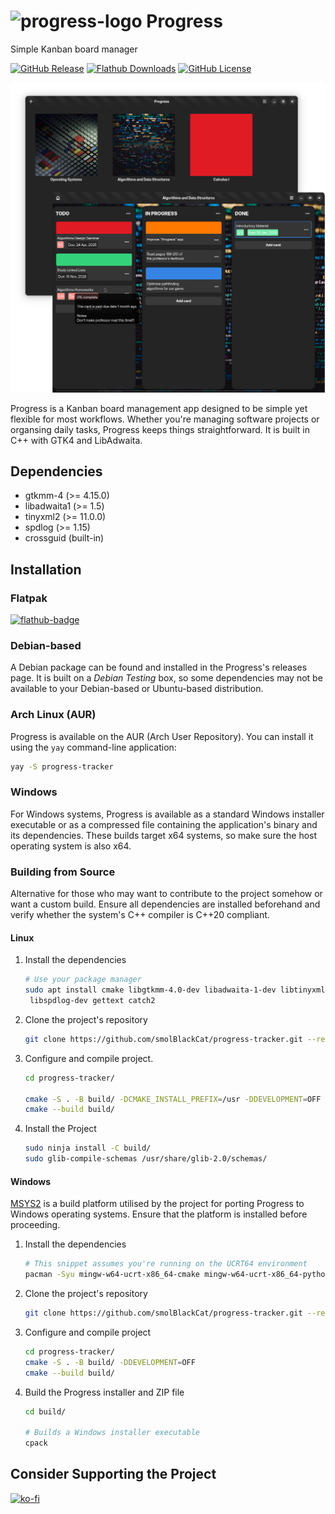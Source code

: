# ![progress-logo] Progress

Simple Kanban board manager

[![GitHub Release][github-release-badge]][github-release]
[![Flathub Downloads][flatpak-release-badge]][progress-flathub]
[![GitHub License][github-licence]](LICENSE)

![App Windows](pictures/progress-app-presentation.png)

Progress is a Kanban board management app designed to be simple yet flexible for
most workflows. Whether you're managing software projects or organsing
daily tasks, Progress keeps things straightforward. It is built in
C++ with GTK4 and LibAdwaita.

## Dependencies

* gtkmm-4 (>= 4.15.0)
* libadwaita1 (>= 1.5)
* tinyxml2 (>= 11.0.0)
* spdlog (>= 1.15)
* crossguid (built-in)

## Installation

### Flatpak

[![flathub-badge]][progress-flathub]

### Debian-based

A Debian package can be found and installed in the Progress's releases page. It
is built on a *Debian Testing* box, so some dependencies may not be available to
your Debian-based or Ubuntu-based distribution.

### Arch Linux (AUR)

Progress is available on the AUR (Arch User Repository). You can install it
using the `yay` command-line application:

```sh
yay -S progress-tracker
```

### Windows

For Windows systems, Progress is available as a standard Windows installer
executable or as a compressed file containing the application's binary and its
dependencies. These builds target x64 systems, so make sure the host operating
system is also x64.

### Building from Source

Alternative for those who may want to contribute to the project somehow or want
a custom build. Ensure all dependencies are installed beforehand and verify
whether the system's C++ compiler is C++20 compliant.

#### Linux

1. Install the dependencies

   ```sh
   # Use your package manager
   sudo apt install cmake libgtkmm-4.0-dev libadwaita-1-dev libtinyxml2-dev \
    libspdlog-dev gettext catch2
   ```

2. Clone the project's repository

   ```sh
   git clone https://github.com/smolBlackCat/progress-tracker.git --recursive
   ```

3. Configure and compile project.

   ```sh
   cd progress-tracker/

   cmake -S . -B build/ -DCMAKE_INSTALL_PREFIX=/usr -DDEVELOPMENT=OFF
   cmake --build build/
   ```

4. Install the Project

   ```sh
   sudo ninja install -C build/
   sudo glib-compile-schemas /usr/share/glib-2.0/schemas/
   ```

#### Windows

[MSYS2][msys-download] is a build platform utilised by the project for porting
Progress to Windows operating systems. Ensure that the platform is installed
before proceeding.

1. Install the dependencies

   ```sh
   # This snippet assumes you're running on the UCRT64 environment
   pacman -Syu mingw-w64-ucrt-x86_64-cmake mingw-w64-ucrt-x86_64-python mingw-w64-ucrt-x86_64-gtkmm4 mingw-w64-ucrt-x86_64-libadwaita mingw-w64-ucrt-x86_64-tinyxml2 mingw-w64-ucrt-x86_64-gettext mingw-w64-ucrt-x86_64-catch mingw-w64-ucrt-x86_64-spdlog mingw-w64-ucrt-x86_64-nsis git
   ```

2. Clone the project's repository

   ```sh
   git clone https://github.com/smolBlackCat/progress-tracker.git --recursive
   ```

3. Configure and compile project

   ```sh
   cd progress-tracker/
   cmake -S . -B build/ -DDEVELOPMENT=OFF
   cmake --build build/
   ```

4. Build the Progress installer and ZIP file

   ```sh
   cd build/

   # Builds a Windows installer executable
   cpack
   ```

## Consider Supporting the Project


[![ko-fi](https://ko-fi.com/img/githubbutton_sm.svg)](https://ko-fi.com/T6T71MK1CZ)

[progress-logo]: data/io.github.smolblackcat.Progress.svg
[progress-flathub]: https://flathub.org/apps/io.github.smolblackcat.Progress
[github-release]: https://github.com/smolBlackCat/progress-tracker/releases
[flathub-badge]: https://flathub.org/assets/badges/flathub-badge-i-en.png
[github-release-badge]: https://img.shields.io/github/v/release/smolBlackCat/progress-tracker?logo=github
[flatpak-release-badge]: https://img.shields.io/flathub/downloads/io.github.smolblackcat.Progress?logo=flathub
[github-licence]: https://img.shields.io/github/license/smolBlackCat/progress-tracker
[build-status]: https://img.shields.io/github/actions/workflow/status/smolBlackCat/progress-tracker/progress-ci.yml
[msys-download]: https://www.msys2.org/